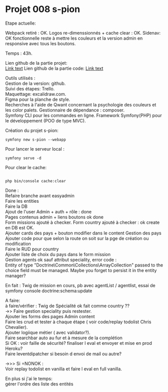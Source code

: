 # Projet 008 s-pion

Etape actuelle:

Webpack retiré : OK.
Logos re-dimenssionnés + cache clear : OK.
Sidenav: OK fonctionnelle reste à mettre les couleurs et la version admin en responsive avec tous les boutons.

Temps : 43h.

Lien github de la partie projet:  
[Link text](https://github.com/Tom60340/008)
Lien github de la partie code:
[Link text](https://github.com/Tom60340/008-code)

Outils utilisés :  
Gestion de la version: github.  
Suivi des étapes: Trello.  
Maquettage: excalidraw.com.  
Figma pour la planche de style.  
Recherches à l'aide de Qwant concernant la psychologie des couleurs et les color palets.
Gestionnaire de dépendance : composer.  
Symfony CLI pour les commandes en ligne.
Framework Symfony(PHP) pour le développement (POO de type MVC).

Création du projet s-pion:

```
symfony new s-pion --webapp
```

Pour lancer le serveur local :

```
symfony serve -d
```

Pour clear le cache:

```

php bin/console cache:clear
```

Done :  
Refaire branche avant easyadmin   
Faire les entities  
Faire la DB  
Ajout de l'user Admin + auth + rôle : done  
Pages contenus admin + liens boutons ok done  
Form missions ajouté à checker.
Form country ajouté à checker : ok create en DB est OK.  
Ajouter cards des pays  + bouton modifier dans le content Gestion des pays 
Ajouter code pour que selon la route on soit sur la pge de création ou modification  
Faire le RUD pour country  
Ajouter liste de choix du pays dans le form mission  
Gestion agents ok sauf attribut speciality, error code :  
  Entity of type "Doctrine\Common\Collections\ArrayCollection" passed to the choice field must be managed. Maybe you forget to persist it in the entity manager?  
    
En fait :  Twig de mission en cours, pb avec agentList / agentlist, essai de symfony console doctrine:schema:update  


A faire:  
à faire/vérifier : Twig de Spécialité ok fait comme country ??  
->> Faire gestion speciality puis restester.  
Ajouter les forms des pages Admin content  
Faire les crud et tester à chaque étape ( voir code/replay todolist Chris Chevalier).  
Ajouter logiique métier ( avec validator?).  
Faire searchbar auto au fur et à mesure de la complétion  
  Si OK : voir faille de sécurité? finaliser l eval et envoyer et mise en prod Heroku?  
     Faire leventdipatcher si besoin d envoi de mail ou autre?  

->>> Si =NONOK :  
Voir replay todolist en vanilla et faire l eval en full vanilla.  

En plus si j'ai le temps:  
gérer l'ordre des liste des entités  
